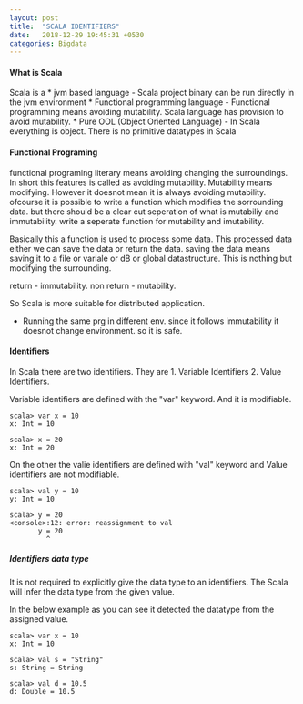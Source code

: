 ```yaml
---
layout: post
title:  "SCALA IDENTIFIERS"
date:   2018-12-29 19:45:31 +0530
categories: Bigdata
---
```


#### What is Scala
Scala is a 
	* jvm based language - Scala project binary can be run directly in the jvm environment
	* Functional programming language - Functional programming means avoiding mutability. Scala 	language has provision to avoid mutability.
	* Pure OOL (Object Oriented Language) - In Scala everything is object. There is no primitive datatypes in Scala

#### Functional Programing

functional programing literary means avoiding changing the surroundings.
In short this features is called as avoiding mutability.
Mutability means modifying.
However it doesnot mean it is always avoiding mutability. ofcourse it is possible to write a function 
which modifies the sorrounding data. but there should be a clear cut seperation of what is mutabiliy and immutability.
write a seperate function for mutability and imutability.

Basically this a function is used to process some data. This processed data either we can save
the data or return the data.
saving the data means saving it to a file or variale or dB or global datastructure. This is nothing but modifying 
the surrounding.

return - immutability.
non return - mutability.

So Scala is more suitable for distributed application. 
- Running the same prg in different env. since it follows immutability it doesnot change environment. so it is safe.

#### Identifiers

In Scala there are two identifiers. 
They are 
	1. Variable Identifiers
	2. Value Identifiers. 
	
Variable identifiers are defined with the "var" keyword. And it is modifiable.
```
scala> var x = 10
x: Int = 10

scala> x = 20
x: Int = 20

```
On the other the valie identifiers are defined with "val" keyword and 
Value identifiers are not modifiable. 

```
scala> val y = 10
y: Int = 10

scala> y = 20
<console>:12: error: reassignment to val
       y = 20
         ^
```

##### Identifiers data type

It is not required to explicitly give the data type to an identifiers. The Scala will infer the data type
from the given value.

In the below example as you can see it detected the datatype from the assigned value.

```
scala> var x = 10
x: Int = 10

scala> val s = "String"
s: String = String

scala> val d = 10.5
d: Double = 10.5

```

